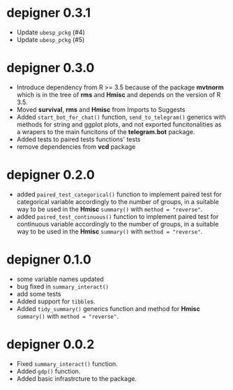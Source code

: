 # depigner 0.3.1


* Update `ubesp_pckg` (#4)
* Update `ubesp_pckg` (#5)

# depigner 0.3.0

* Introduce dependency from R >= 3.5 because of the package **mvtnorm**
  which is in the tree of **rms** and **Hmisc** and depends on the
  version of R 3.5.
* Moved **survival**, **rms** and **Hmisc** from Imports to Suggests
* Added `start_bot_for_chat()` function, `send_to_telegram()` generics
  with methods for string and ggplot plots, and not exported
  funcitonalities as a wrapers to the main funcitons of the
  **telegram.bot** package.
* Added tests to paired tests functions' tests
* remove dependencies from **vcd** package

# depigner 0.2.0

* added `paired_test_categorical()` function to implement paired test
  for categorical variable accordingly to the number of groups, in a 
  suitable way to be used in the **Hmisc** `summary()` with
  `method = "reverse"`.
* added `paired_test_continuous()` function to implement paired test
  for continuous variable accordingly to the number of groups, in a 
  suitable way to be used in the **Hmisc** `summary()` with
  `method = "reverse"`.

# depigner 0.1.0

* some variable names updated
* bug fixed in `summary_interact()`
* add some tests
* Added support for `tibble`s.
* Added `tidy_summary()` generics function and method for **Hmisc**
  `summary()` with `method = "reverse"`.

# depigner 0.0.2

* Fixed `summary_interact()` function.
* Added `gdp()` function.
* Added basic infrastrcture to the package.
